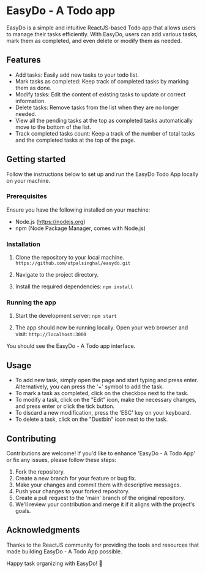 # EasyDo - A Todo app

EasyDo is a simple and intuitive ReactJS-based Todo app that allows users to manage their tasks efficiently. With EasyDo, users can add various tasks, mark them as completed, and even delete or modify them as needed.

## Features 

- Add tasks: Easily add new tasks to your todo list.
- Mark tasks as completed: Keep track of completed tasks by marking them as done.
- Modify tasks: Edit the content of existing tasks to update or correct information.
- Delete tasks: Remove tasks from the list when they are no longer needed.
- View all the pending tasks at the top as completed tasks automatically move to the bottom of the list.
- Track completed tasks count: Keep a track of the number of total tasks and the completed tasks at the top of the page.

## Getting started

Follow the instructions below to set up and run the EasyDo Todo App locally on your machine.

### Prerequisites

Ensure you have the following installed on your machine:

- Node.js (https://nodejs.org)
- npm (Node Package Manager, comes with Node.js)

### Installation

1. Clone the repository to your local machine.
  `https://github.com/utpalsinghal/easydo.git`

2. Navigate to the project directory.

3. Install the required dependencies:
  `npm install`

### Running the app

1. Start the development server:
  `npm start`

2. The app should now be running locally. Open your web browser and visit:
  `http://localhost:3000`

You should see the EasyDo - A Todo app interface.

## Usage

- To add new task, simply open the page and start typing and press enter. Alternatively, you can press the '+' symbol to add the task.
- To mark a task as completed, click on the checkbox next to the task.
- To modify a task, click on the "Edit" icon, make the necessary changes, and press enter or click the tick button.
- To discard a new modification, press the 'ESC' key on your keyboard.
- To delete a task, click on the "Dustbin" icon next to the task.

## Contributing

Contributions are welcome! If you'd like to enhance 'EasyDo - A Todo App' or fix any issues, please follow these steps:

1. Fork the repository.
2. Create a new branch for your feature or bug fix.
3. Make your changes and commit them with descriptive messages.
4. Push your changes to your forked repository.
5. Create a pull request to the 'main' branch of the original repository.
6. We'll review your contribution and merge it if it aligns with the project's goals.

## Acknowledgments
Thanks to the ReactJS community for providing the tools and resources that made building EasyDo - A Todo App possible.

Happy task organizing with EasyDo! 🚀